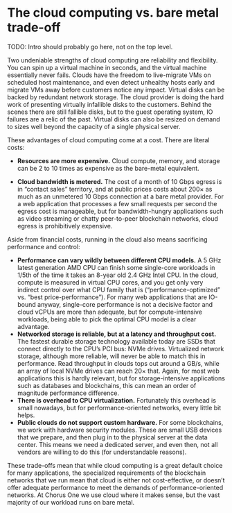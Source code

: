 # The cloud computing vs. bare metal trade-off

TODO: Intro should probably go here, not on the top level.

Two undeniable strengths of cloud computing are reliability and flexibility.
You can spin up a virtual machine in seconds,
and the virtual machine essentially never fails.
Clouds have the freedom to live-migrate VMs on scheduled host maintenance,
and even detect unhealthy hosts early and migrate VMs away
before customers notice any impact.
Virtual disks can be backed by redundant network storage.
The cloud provider is doing the hard work
of presenting virtually infallible disks to the customers.
Behind the scenes there are still fallible disks,
but to the guest operating system, IO failures are a relic of the past.
Virtual disks can also be resized on demand
to sizes well beyond the capacity of a single physical server.

These advantages of cloud computing come at a cost.
There are literal costs:

 * **Resources are more expensive.**
   Cloud compute, memory, and storage can be 2 to 10 times as expensive as the bare-metal equivalent.

 * **Cloud bandwidth is metered.**
   The cost of a month of 10 Gbps egress is in “contact sales” territory,
   and at public prices costs about 200× as much
   as an unmetered 10 Gbps connection at a bare metal provider.
   For a web application that processes a few small requests per second
   the egress cost is manageable,
   but for bandwidth-hungry applications such as video streaming
   or chatty peer-to-peer blockchain networks,
   cloud egress is prohibitively expensive.

Aside from financial costs,
running in the cloud also means sacrificing performance and control:

 * **Performance can vary wildly between different CPU models.**
   A 5 GHz latest generation AMD CPU can finish some single-core workloads
   in 1/5th of the time it takes an 8-year old 2.4 GHz Intel CPU.
   In the cloud, compute is measured in virtual CPU cores,
   and you get only very indirect control over what CPU family that is
   (“performance-optimized” vs. “best price-performance”).
   For many web applications that are IO-bound anyway,
   single-core performance is not a decisive factor and cloud vCPUs are more than adequate,
   but for compute-intensive workloads,
   being able to pick the optimal CPU model is a clear advantage.
 * **Networked storage is reliable, but at a latency and throughput cost.**
   The fastest durable storage technology available today
   are SSDs that connect directly to the CPU’s PCI bus: NVMe drives.
   Virtualized network storage, although more reliable,
   will never be able to match this in performance.
   Read throughput in clouds tops out around a GB/s,
   while an array of local NVMe drives can reach 20× that.
   Again, for most web applications this is hardly relevant,
   but for storage-intensive applications such as databases and blockchains,
   this can mean an order of magnitude performance difference.
 * **There is overhead to CPU virtualization.**
   Fortunately this overhead is small nowadays,
   but for performance-oriented networks, every little bit helps.
 * **Public clouds do not support custom hardware.**
   For some blockchains, we work with hardware security modules.
   These are small USB devices that we prepare,
   and then plug in to the physical server at the data center.
   This means we need a dedicated server, and even then,
   not all vendors are willing to do this (for understandable reasons).

These trade-offs mean that while cloud computing is a great default choice for many applications,
the specialized requirements of the blockchain networks that we run
mean that cloud is either not cost-effective,
or doesn’t offer adequate performance to meet the demands of performance-oriented networks.
At Chorus One we use cloud where it makes sense,
but the vast majority of our workload runs on bare metal.
